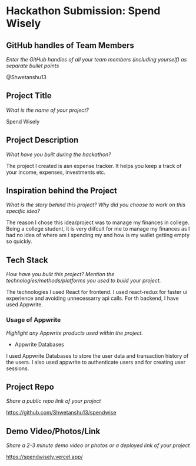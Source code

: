# Hackathon Submission: Spend Wisely

## GitHub handles of Team Members

_Enter the GitHub handles of all your team members (including yourself) as separate bullet points_

@Shwetanshu13

## Project Title

_What is the name of your project?_

Spend Wisely

## Project Description

_What have you built during the hackathon?_

The project I created is asn expense tracker. It helps you keep a track of your income, expenses, investments etc.

## Inspiration behind the Project

_What is the story behind this project? Why did you choose to work on this specific idea?_

The reason I chose this idea/project was to manage my finances in college. Being a college student, it is very diifcult for me to manage my finances as I had no idea of where am I spending my and how is my wallet getting empty so quickly.

## Tech Stack

_How have you built this project? Mention the technologies/methods/platforms you used to build your project._

The technologies I used React for frontend. I used react-redux for faster ui experience and avoiding unnecessarry api calls. For th backend, I have used Appwrite.

### Usage of Appwrite

_Highlight any Appwrite products used within the project._

- Appwrite Databases

I used Appwrite Databases to store the user data and transaction history of the users. I also used appwrite to authenticate users and for creating user sessions.

## Project Repo

_Share a public repo link of your project_

https://github.com/Shwetanshu13/spendwise

## Demo Video/Photos/Link

_Share a 2-3 minute demo video or photos or a deployed link of your project_

https://spendwisely.vercel.app/
